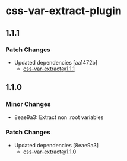 # css-var-extract-plugin

## 1.1.1

### Patch Changes

- Updated dependencies [aa1472b]
  - css-var-extract@1.1.1

## 1.1.0

### Minor Changes

- 8eae9a3: Extract non :root variables

### Patch Changes

- Updated dependencies [8eae9a3]
  - css-var-extract@1.1.0

